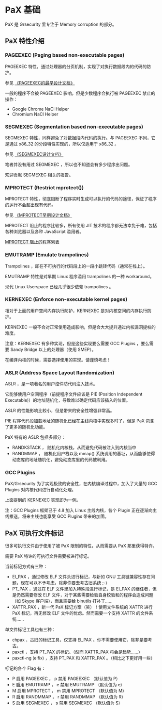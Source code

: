 # PaX 基础

PaX 是 Grsecurity 里专注于 Memory corruption 的部分。

## PaX 特性介绍

### PAGEEXEC (Paging based non-executable pages)

PAGEEXEC 特性，通过处理器的分页机制，实现了对执行数据段内的代码的防护。

参见 [《PAGEEXEC的最早设计文档》](http://hardenedlinux.org/system-security/2015/05/25/pageexec-old.html)

一般的程序不会被 PAGEEXEC 影响。但是少数程序会执行被 PAGEEXEC 禁止的操作：

- Google Chrome NaCl Helper
- Chromium NaCl Helper

### SEGMEXEC (Segmentation based non-executable pages)

SEGMEXEC 特性，同样避免了对数据段内代码的执行。与 PAGEEXEC 不同，它是通过 x86\_32 的分段特性实现的，所以仅适用于 x86\_32 。

参见 [《SEGMEXEC设计文档》](http://hardenedlinux.org/system-security/2015/05/26/segmexec.html)

笔者并没有用过 SEGMEXEC ，所以也不知道会有多少程序出问题。

欢迎贡献 SEGMEXEC 相关的报告。

### MPROTECT (Restrict mprotect())

MPROTECT 特性，彻底阻断了程序实时生成可以执行的代码的途径，保证了程序的运行不会超出现有代码。

参见 [《MPROTECT早期设计文档》](http://hardenedlinux.org/system-security/2016/03/14/mprotect.html)

MPROTECT 阻止的程序比较多，所有使用 JIT 技术的程序都无法幸免于难，包括各种浏览器以及各种 JavaScript 滥用者。

[MPROTECT 阻止的程序列表](mprotect-victim.md)

### EMUTRAMP (Emulate trampolines)

Trampolines ，即在不可执行的代码段上的一段小跳转代码（通常在栈上）。

EMUTRAMP 特性是对早期 Linux 程序滥用 trampolines 的一种 workaround。

现代 Linux Userspace 已经几乎很少依赖 trampolines 。

### KERNEXEC (Enforce non-executable kernel pages)

相对于上面的用户空间内存执行防护，KERNEXEC 是对内核空间的内存执行防护。

KERNEXEC 一般不会对正常使用造成影响，但是会大大提升通过内核漏洞提权的难度。

注意：KERNEXEC 有多种实现，但是这些实现要么需要 GCC Plugins ，要么需要 Sandy Bridge 以上的处理器（使用 SMEP）。

在编译内核的时候，需要选择使用的实现。请谨慎考虑！

### ASLR (Address Space Layout Randomization)

ASLR ，是一项著名的用户控件防代码注入技术。

它能够使用户空间程序（前提程序文件应该是 PIE (Position Independent Executable)）的地址随机化，导致难以确定代码应该插入的位置。

ASLR 的性能影响比较小，但是带来的安全性增强非常高。

PIE 程序代码段加载地址的随机化已经在主线内核中实现多时了，但是 PaX 包含了更多的随机化功能。

PaX 特有的 ASLR 包括多部分：

- RANDKSTACK ， 随机化内核栈，从而避免代码被注入到内核当中
- RANDMMAP ， 随机化用户栈以及 mmap() 系统调用的基址，从而能够使得动态库的地址随机化，避免动态库里的代码被利用。

### GCC Plugins

PaX/Grsecurity 为了实现极致的安全性，在内核编译过程中，加入了大量的 GCC Plugins 对内核代码进行自动化处理。

上面提到的 KERNEXEC 实现即为一例。

注：GCC Plugins 框架已于 4.8 加入 Linux 主线内核，各个 Plugin 正在逐渐向主线推送。将来主线也能享受 GCC Plugins 带来的加固。

## PaX 可执行文件标记

很多可执行文件由于使用了被 PaX 限制的特性，从而需要从 PaX 那里获得特许。

需要 PaX 特许的可执行文件需要被进行标记。

当前标记方式有三种：

- EI\_PAX ，通过修改 ELF 文件头进行标记，与新的 GNU 工具链兼容性存在问题，现在可以不予考虑，除非你要去考古旧系统 ;-)
- PT\_PAX ，通过在 ELF 文件里加入特殊段进行标记，是 EI\_PAX 的继任者，但是仍然需要修改 ELF 文件，对于某些需要检验自身校验和的程序会造成问题（如 Skype 客户端），而且需要给 binutils 打补丁……
- XATTR\_PAX ，新一代 PaX 标记方案（笑）！使用文件系统的 XATTR 进行 PaX 标记，再无修改 ELF 文件的忧虑。然而需要一个支持 XATTR 的文件系统……

单文件标记工具也有三种：

- chpax ，古旧的标记工具，仅支持 EI\_PAX 。你不需要使用它，除非是要考古。
- paxctl ，支持 PT\_PAX 的标记。（然而 XATTR\_PAX 将会是趋势……）
- paxctl-ng (elfix) ，支持 PT\_PAX 和 XATTR\_PAX 。（相比之下更好用一些）

标记的各个 Flag 有：

- P 启用 PAGEEXEC ， p 禁用 PAGEEXEC （默认值为 P）
- E 启用 EMUTRAMP ， e 禁用 EMUTRAMP （默认值为 e）
- M 启用 MPROTECT ， m 禁用 MPROTECT （默认值为 M）
- R 启用 RANDMMAP ， r 禁用 RANDMMAP （默认值为 R）
- S 启用 SEGMEXEC ， s 禁用 SEGMEXEC （默认值为 S）
